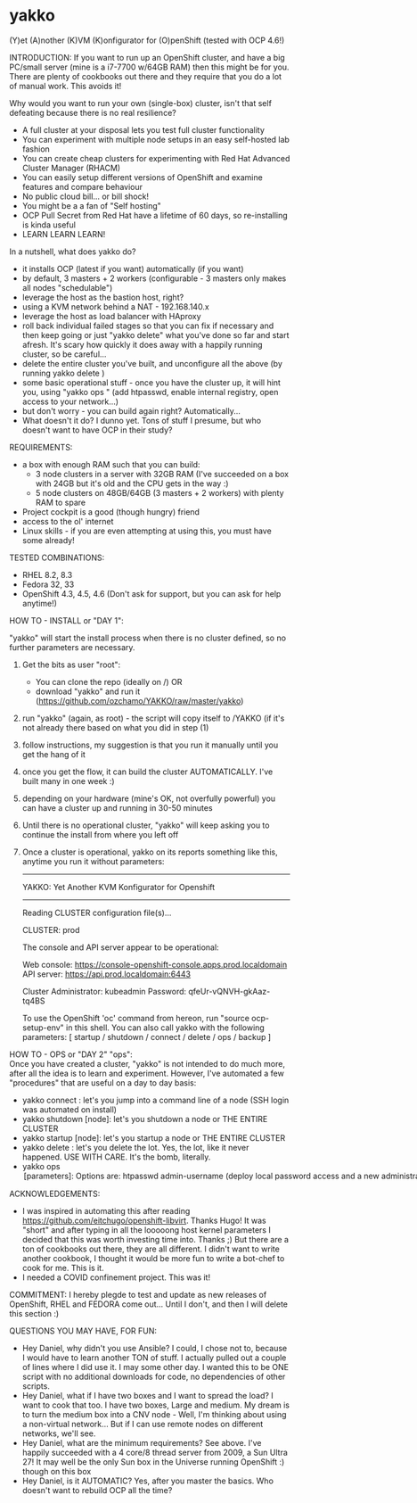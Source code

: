 # yakko

(Y)et (A)nother (K)VM (K)onfigurator for (O)penShift  (tested with OCP 4.6!)

INTRODUCTION:
If you want to run up an OpenShift cluster, and have a big PC/small server (mine is a i7-7700 w/64GB RAM) then this might be for you. There are plenty of cookbooks out there and they require that you do a lot of manual work. This avoids it!

Why would you want to run your own (single-box) cluster, isn't that self defeating because there is no real resilience?
- A full cluster at your disposal lets you test full cluster functionality
- You can experiment with multiple node setups in an easy self-hosted lab fashion
- You can create cheap clusters for experimenting with Red Hat Advanced Cluster Manager (RHACM)
- You can easily setup different versions of OpenShift and examine features and compare behaviour 
- No public cloud bill... or bill shock! 
- You might be a a fan of "Self hosting"
- OCP Pull Secret from Red Hat have a lifetime of 60 days, so re-installing is kinda useful
- LEARN LEARN LEARN!

In a nutshell, what does yakko do? 
- it installs OCP (latest if you want) automatically (if you want)
- by default, 3 masters + 2 workers (configurable - 3 masters only makes all nodes "schedulable")
- leverage the host as the bastion host, right?
- using a KVM network behind a NAT - 192.168.140.x 
- leverage the host as load balancer with HAproxy
- roll back individual failed stages so that you can fix if necessary and then keep going or just "yakko delete" what you've done so far and start afresh. It's scary how quickly it does away with a happily running cluster, so be careful...
- delete the entire cluster you've built, and unconfigure all the above (by running yakko delete <cluster-name>)
- some basic operational stuff - once you have the cluster up, it will hint you, using "yakko ops <command>"
  (add htpasswd, enable internal registry, open access to your network...)
- but don't worry - you can build again right? Automatically...
- What doesn't it do? I dunno yet. Tons of stuff I presume, but who doesn't want to have OCP in their study?


REQUIREMENTS:
- a box with enough RAM such that you can build:
    - 3 node clusters in a server with 32GB RAM (I've succeeded on a box with 24GB but it's old and the CPU gets in the way :)
    - 5 node clusters on 48GB/64GB (3 masters + 2 workers) with plenty RAM to spare
- Project cockpit is a good (though hungry) friend
- access to the ol' internet
- Linux skills - if you are even attempting at using this, you must have some already!


TESTED COMBINATIONS:
- RHEL 8.2, 8.3
- Fedora 32, 33
- OpenShift 4.3, 4.5, 4.6 
(Don't ask for support, but you can ask for help anytime!)

HOW TO - INSTALL or "DAY 1":

"yakko" will start the install process when there is no cluster defined, so no further parameters are necessary.
1) Get the bits as user "root":
    - You can clone the repo (ideally on /) OR  
    - download "yakko" and run it (https://github.com/ozchamo/YAKKO/raw/master/yakko) 
2) run "yakko" (again, as root) - the script will copy itself to /YAKKO (if it's not already there based on what you did in step (1)
3) follow instructions, my suggestion is that you run it manually until you get the hang of it
4) once you get the flow, it can build the cluster AUTOMATICALLY. I've built many in one week :)
5) depending on your hardware (mine's OK, not overfully powerful) you can have a cluster up and running in 30-50 minutes
6) Until there is no operational cluster, "yakko" will keep asking you to continue the install from where you left off
7) Once a cluster is operational, yakko on its reports something like this, anytime you run it without parameters:

     _______________________________________________________________________________________

      YAKKO: Yet Another KVM Konfigurator for Openshift
     _______________________________________________________________________________________

     Reading CLUSTER configuration file(s)...

     CLUSTER: prod

     The console and API server appear to be operational:

     Web console:  https://console-openshift-console.apps.prod.localdomain
     API server:   https://api.prod.localdomain:6443

     Cluster Administrator: kubeadmin
     Password:   qfeUr-vQNVH-gkAaz-tq4BS

     To use the OpenShift 'oc' command from hereon, run "source ocp-setup-env" in this shell.
     You can also call yakko with the following parameters: [ startup / shutdown / connect / delete / ops / backup ]


HOW TO - OPS or "DAY 2" "ops":<BR>
Once you have created a cluster, "yakko" is not intended to do much more, after all the idea is to learn and experiment. However, I've automated a few "procedures" that are useful on a day to day basis:
- yakko connect <node>: let's you jump into a command line of a node (SSH login was automated on install)
- yakko shutdown [node]: let's you shutdown a node or THE ENTIRE CLUSTER
- yakko startup [node]: let's you startup a node or THE ENTIRE CLUSTER
- yakko delete <cluster-name>: let's you delete the lot. Yes, the lot, like it never happened. USE WITH CARE. It's the bomb, literally.
- yakko ops <OPTION> [parameters]:
    Options are:
    - htpasswd admin-username (deploy local password access and a new administrator)
    - useradd username (add a new user to local password DB)
    - userdelete username (delete an existing user from the local password DB)
    - localregistry (enable a local registry so you can actually use the cluster...)
    - openaccess (enable the cluster to be accessed/used by other machines in your network (via changing HA proxy)


ACKNOWLEDGEMENTS:
- I was inspired in automating this after reading https://github.com/eitchugo/openshift-libvirt. Thanks Hugo! 
It was "short" and after typing in all the looooong host kernel parameters I decided that this was worth investing time into. Thanks ;)
But there are a ton of cookbooks out there, they are all different. I didn't want to write another cookbook, I thought it would be more fun to write a bot-chef to cook for me. This is it.
- I needed a COVID confinement project. This was it!


COMMITMENT:
I hereby plegde to test and update as new releases of OpenShift, RHEL and FEDORA come out... Until I don't, and then I will delete this section :)


QUESTIONS YOU MAY HAVE, FOR FUN:
- Hey Daniel, why didn't you use Ansible? 
I could, I chose not to, because I would have to learn another TON of stuff. I actually pulled out a couple of lines where I did use it. I may some other day. I wanted this to be ONE script with no additional downloads for code, no dependencies of other scripts.
- Hey Daniel, what if I have two boxes and I want to spread the load?
I want to cook that too. I have two boxes, Large and medium. My dream is to turn the medium box into a CNV node - Well, I'm thinking about using a non-virtual network... But if I can use remote nodes on different networks, we'll see.
- Hey Daniel, what are the minimum requirements?
See above. I've happily succeeded with a 4 core/8 thread server from 2009, a Sun Ultra 27! It may well be the only Sun box in the Universe running OpenShift :) though on this box 
- Hey Daniel, is it AUTOMATIC?
Yes, after you master the basics. Who doesn't want to rebuild OCP all the time?

